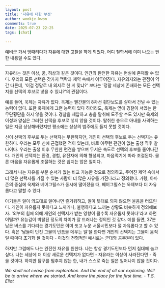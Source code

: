 ```yaml
---  
layout: post  
title: '자유에 대한 부정'  
author: wookje.kwon  
comments: true  
date: 2025-07-23 22:25  
tags: [chat]  
  
---  
```


예비군 가서 멍때리다가 자유에 대한 고찰을 하게 되었다. 어디 철학서에 이미 나오는 뻔한 내용일 수도 있다.  

---

자유라는 것은 이상, 꿈, 허상과 같은 것이다. 인간의 완전한 자유는 현실에 존재할 수 없다. 우리의 모든 선택은 갖가지 맥락과 제약 속에서 이루어진다. 자유의지와는 관점이 약간 다른데, '이걸 정말로 내 의지로 한 게 맞냐?' 보다는 '정말 세상에 존재하는 모든 선택지를 선택의 후보로 넣을 수 있냐?'의 관점이다.  

예를 들어, 욱제는 자유가 없다. 욱제는 빨간불의 8차선 횡단보도를 살아서 건널 수 있는 능력이 없다. 또한 욱제에게 그런 능력이 있다 하더라도, 욱제는 옆에 경찰이 서있는 한 무단횡단을 하지 않을 것이다. 경찰을 제압하고 총을 탈취해 도주할 수도 있지만 욱제의 이성과 양심은 그러한 선택을 후보로 넣지 않을 것이다. 탈취한 총으로 아내를 사격하는 일은 지금 상상해버렸지만 평소에는 상상의 범주에도 들지 못할 것이다.  

신이 선택의 후부로 두는 선택지는 무한하지만, 개인이 선택의 후보로 두는 선택지는 유한하다. 우리는 모두 신에 근접했던 적이 있는데, 바로 아무런 편견이 없는 출생 직후 찰나이다. 우리는 출생 이후 무한한 편견을 쌓으며 무서운 속도로 선택의 후보를 줄여나간다. 개인의 선택지는 환경, 경험, 유전자에 의해 형성되고, 마음먹기에 따라 조절된다. 물론 마음을 자유롭게 조절하는 것은 쉽지는 않은 일이다.

그래서 나는 자유를 부분 순서가 없는 비교 가능한 것으로 정의하고, 주어진 제약 속에서 더 많은 선택지를 가질 수 있는 사람이 더 많은 자유를 가진다라고 정의했다. 가령, 아마존의 중심에 욱제와 베어그릴스가 동시에 떨어졌을 때, 베어그릴스는 욱제보다 더 자유롭다고 말할 수 있다.  

아기들은 일이 의도대로 일어나면 즐거워하고, 일이 뜻대로 되지 않으면 울음을 터뜨린다. 개인이 자유롭지 못하다고 느끼거나, 불행하다고 느끼는 상황도 비슷하게 정의해보자. '외부의 힘에 의해 개인의 선택지가 받는 영향이 클수록 자유롭지 못하다'라고 하면 어떨까? 유능감이 박탈된 정도의 차이가 잘 드러나는 정의인 것 같다. 예를 들면, 37분 남은 버스를 기다리는 경기도민은 이미 씻고 누운 서울시민보다 덜 자유롭다고 할 수 있다. 혹은 '남들이 던진 그물의 빈틈을 메우는 일'을 한다면 개인의 선택지는 그물이 움직일 때마다 초기화 될 것이다 - 이것의 전형적인 예시로는 군대와 공무원이 있다.  

하지만 그럼에도 나는 완전한 자유를 원한다. 나는 항상 경기도민보다 먼저 침대에 눕고 싶다. 나는 세상에 더 이상 새로운 선택지가 없다면 - 자유라는 이상이 사라진다면 - 죽을 것이다. 하지만 탐구를 멈추지 않는 한, 내가 스스로 죽는 일은 일어나지 않을 것이다.  

_We shall not cease from exploration. And the end of all our exploring. Will be to arrive where we started. And know the place for the first time. - T.S. Eliot_  
